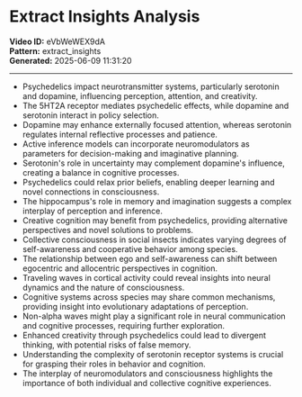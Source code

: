 # Extract Insights Analysis

**Video ID:** eVbWeWEX9dA  
**Pattern:** extract_insights  
**Generated:** 2025-06-09 11:31:20  

---

- Psychedelics impact neurotransmitter systems, particularly serotonin and dopamine, influencing perception, attention, and creativity.  
- The 5HT2A receptor mediates psychedelic effects, while dopamine and serotonin interact in policy selection.  
- Dopamine may enhance externally focused attention, whereas serotonin regulates internal reflective processes and patience.  
- Active inference models can incorporate neuromodulators as parameters for decision-making and imaginative planning.  
- Serotonin's role in uncertainty may complement dopamine's influence, creating a balance in cognitive processes.  
- Psychedelics could relax prior beliefs, enabling deeper learning and novel connections in consciousness.  
- The hippocampus's role in memory and imagination suggests a complex interplay of perception and inference.  
- Creative cognition may benefit from psychedelics, providing alternative perspectives and novel solutions to problems.  
- Collective consciousness in social insects indicates varying degrees of self-awareness and cooperative behavior among species.  
- The relationship between ego and self-awareness can shift between egocentric and allocentric perspectives in cognition.  
- Traveling waves in cortical activity could reveal insights into neural dynamics and the nature of consciousness.  
- Cognitive systems across species may share common mechanisms, providing insight into evolutionary adaptations of perception.  
- Non-alpha waves might play a significant role in neural communication and cognitive processes, requiring further exploration.  
- Enhanced creativity through psychedelics could lead to divergent thinking, with potential risks of false memory.  
- Understanding the complexity of serotonin receptor systems is crucial for grasping their roles in behavior and cognition.  
- The interplay of neuromodulators and consciousness highlights the importance of both individual and collective cognitive experiences.
